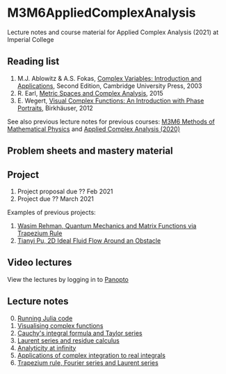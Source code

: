 # M3M6AppliedComplexAnalysis
Lecture notes and course material for Applied Complex Analysis (2021) at Imperial College

## Reading list

1. M.J. Ablowitz & A.S. Fokas, [Complex Variables: Introduction and Applications](https://www.imperial.ac.uk/admin-services/library/), Second Edition, Cambridge University Press, 2003
2. R. Earl, [Metric Spaces and Complex Analysis](https://courses.maths.ox.ac.uk/node/view_material/5392), 2015
3. E. Wegert, [Visual Complex Functions: An Introduction with Phase Portraits](https://www.imperial.ac.uk/admin-services/library/), Birkhäuser, 2012

See also previous lecture notes for previous courses: [M3M6 Methods of Mathematical Physics](https://github.com/dlfivefifty/M3M6MethodsOfMathematicalPhysics) and [Applied Complex Analysis (2020)](https://github.com/dlfivefifty/M3M6AppliedComplexAnalysis)

## Problem sheets and mastery material

## Project

1. Project proposal due ?? Feb 2021
2. Project due ?? March 2021

Examples of previous projects:

1. [Wasim Rehman, Quantum Mechanics and Matrix Functions via Trapezium Rule](projects/Rehman.pdf)
2. [Tianyi Pu, 2D Ideal Fluid Flow Around an Obstacle](projects/Pu.pdf)

## Video lectures

 View the lectures by logging in to [Panopto](https://www.imperial.ac.uk/admin-services/ict/self-service/teaching-learning/panopto/panopto-student-user-guide/)

## Lecture notes


0. [Running Julia code](notes/Lecture0.pdf)
1. [Visualising complex functions](notes/Lecture1.pdf)
2. [Cauchy's integral formula and Taylor series](notes/Lecture2.pdf)
3. [Laurent series and residue calculus](notes/Lecture3.pdf)
4. [Analyticity at infinity](notes/Lecture4.pdf)
5. [Applications of complex integration to real integrals](notes/Lecture5.pdf)
6. [Trapezium rule, Fourier series and Laurent series](notes/Lecture6.pdf)
